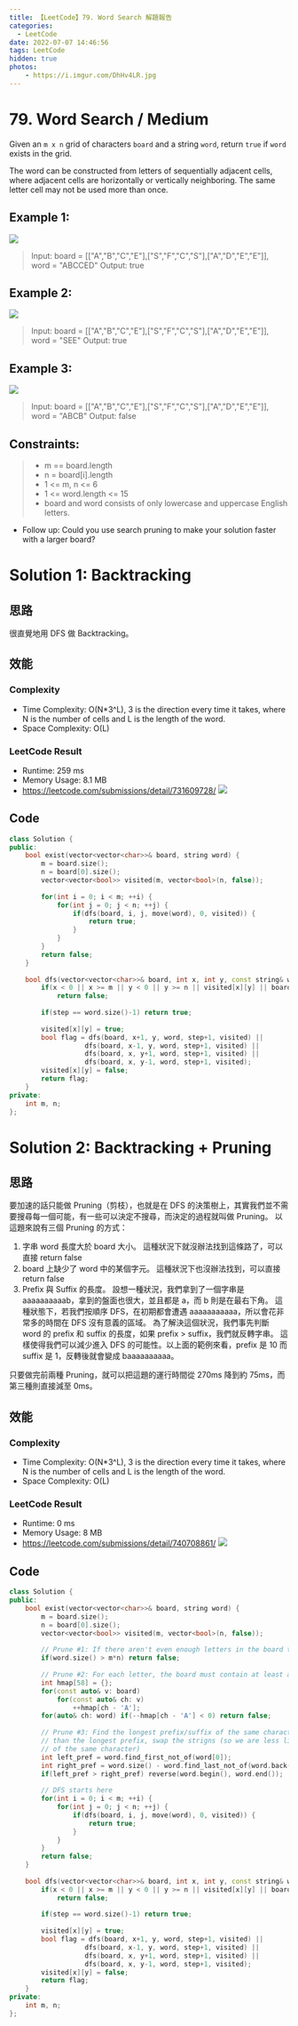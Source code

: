 ```yaml
---
title: 【LeetCode】79. Word Search 解題報告
categories:
  - LeetCode
date: 2022-07-07 14:46:56
tags: LeetCode
hidden: true
photos:
    - https://i.imgur.com/DhHv4LR.jpg
---
```

 
# 79. Word Search / Medium

Given an `m x n` grid of characters `board` and a string `word`, return `true` if `word` exists in the grid.

The word can be constructed from letters of sequentially adjacent cells, where adjacent cells are horizontally or vertically neighboring. The same letter cell may not be used more than once.

<!-- more --> 

## Example 1:
![](https://assets.leetcode.com/uploads/2020/11/04/word2.jpg)
> Input: board = [["A","B","C","E"],["S","F","C","S"],["A","D","E","E"]], word = "ABCCED"
> Output: true

## Example 2:
![](https://assets.leetcode.com/uploads/2020/11/04/word-1.jpg)
> Input: board = [["A","B","C","E"],["S","F","C","S"],["A","D","E","E"]], word = "SEE"
> Output: true

## Example 3:
![](https://assets.leetcode.com/uploads/2020/10/15/word3.jpg)
> Input: board = [["A","B","C","E"],["S","F","C","S"],["A","D","E","E"]], word = "ABCB"
> Output: false

## Constraints: 
> - m == board.length
> - n = board[i].length
> - 1 <= m, n <= 6
> - 1 <= word.length <= 15
> - board and word consists of only lowercase and uppercase English letters.

- Follow up: Could you use search pruning to make your solution faster with a larger board?

# Solution 1: Backtracking
## 思路 

很直覺地用 DFS 做 Backtracking。

## 效能

### Complexity 
- Time Complexity: O(N*3^L), 3 is the direction every time it takes, where N is the number of cells and L is the length of the word.
- Space Complexity: O(L)

### LeetCode Result

- Runtime: 259 ms
- Memory Usage: 8.1 MB 
- https://leetcode.com/submissions/detail/731609728/
![](https://i.imgur.com/bW6s71g.png)

## Code
```cpp
class Solution {
public:
    bool exist(vector<vector<char>>& board, string word) {
        m = board.size();
        n = board[0].size();
        vector<vector<bool>> visited(m, vector<bool>(n, false));
        
        for(int i = 0; i < m; ++i) {
            for(int j = 0; j < n; ++j) {
                if(dfs(board, i, j, move(word), 0, visited)) {
                    return true;
                }
            }
        }
        return false;
    }
    
    bool dfs(vector<vector<char>>& board, int x, int y, const string& word, int step, vector<vector<bool>>& visited) {
        if(x < 0 || x >= m || y < 0 || y >= n || visited[x][y] || board[x][y] != word[step]) 
            return false;
        
        if(step == word.size()-1) return true;
        
        visited[x][y] = true;
        bool flag = dfs(board, x+1, y, word, step+1, visited) ||
                   dfs(board, x-1, y, word, step+1, visited) ||
                   dfs(board, x, y+1, word, step+1, visited) ||
                   dfs(board, x, y-1, word, step+1, visited);
        visited[x][y] = false;
        return flag;
    }
private:
    int m, n;
};
```

# Solution 2: Backtracking + Pruning
## 思路 

要加速的話只能做 Pruning（剪枝），也就是在 DFS 的決策樹上，其實我們並不需要搜尋每一個可能，有一些可以決定不搜尋，而決定的過程就叫做 Pruning。
以這題來說有三個 Pruning 的方式：
1. 字串 word 長度大於 board 大小。
這種狀況下就沒辦法找到這條路了，可以直接 return false
2. board 上缺少了 word 中的某個字元。
這種狀況下也沒辦法找到，可以直接 return false
3. Prefix 與 Suffix 的長度。
設想一種狀況，我們拿到了一個字串是 aaaaaaaaaab，拿到的盤面也很大，並且都是 a，而 b 則是在最右下角。
這種狀態下，若我們按順序 DFS，在初期都會遭遇 aaaaaaaaaaa，所以會花非常多的時間在 DFS 沒有意義的區域。
為了解決這個狀況，我們事先判斷 word 的 prefix 和 suffix 的長度，如果 prefix > suffix，我們就反轉字串。
這樣使得我們可以減少進入 DFS 的可能性。以上面的範例來看，prefix 是 10 而 suffix 是 1，反轉後就會變成 baaaaaaaaaa。

只要做完前兩種 Pruning，就可以把這題的運行時間從 270ms 降到約 75ms，而第三種則直接減至 0ms。

## 效能

### Complexity 
- Time Complexity: O(N*3^L), 3 is the direction every time it takes, where N is the number of cells and L is the length of the word.
- Space Complexity: O(L)

### LeetCode Result

- Runtime: 0 ms
- Memory Usage: 8 MB 
- https://leetcode.com/submissions/detail/740708861/
![](https://i.imgur.com/6MjhKKb.png)

## Code
```cpp
class Solution {
public:
    bool exist(vector<vector<char>>& board, string word) {
        m = board.size();
        n = board[0].size();
        vector<vector<bool>> visited(m, vector<bool>(n, false));
        
        // Prune #1: If there aren't even enough letters in the board to fit word, then return false
        if(word.size() > m*n) return false;
        
        // Prune #2: For each letter, the board must contain at least as many of that letter as word contains
        int hmap[58] = {};
        for(const auto& v: board) 
            for(const auto& ch: v) 
                ++hmap[ch - 'A'];
        for(auto& ch: word) if(--hmap[ch - 'A'] < 0) return false; 
        
        // Prune #3: Find the longest prefix/suffix of the same character. If the longest suffix is longer
        // than the longest prefix, swap the strigns (so we are less likely to have a long prefix with a lot
        // of the same character)
        int left_pref = word.find_first_not_of(word[0]);
        int right_pref = word.size() - word.find_last_not_of(word.back());
        if(left_pref > right_pref) reverse(word.begin(), word.end());
        
        // DFS starts here
        for(int i = 0; i < m; ++i) {
            for(int j = 0; j < n; ++j) {
                if(dfs(board, i, j, move(word), 0, visited)) {
                    return true;
                }
            }
        }
        return false;
    }
    
    bool dfs(vector<vector<char>>& board, int x, int y, const string& word, int step, vector<vector<bool>>& visited) {
        if(x < 0 || x >= m || y < 0 || y >= n || visited[x][y] || board[x][y] != word[step]) 
            return false;
        
        if(step == word.size()-1) return true;
        
        visited[x][y] = true;
        bool flag = dfs(board, x+1, y, word, step+1, visited) ||
                   dfs(board, x-1, y, word, step+1, visited) ||
                   dfs(board, x, y+1, word, step+1, visited) ||
                   dfs(board, x, y-1, word, step+1, visited);
        visited[x][y] = false;
        return flag;
    }
private:
    int m, n;
};
```